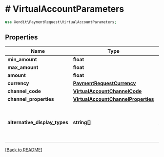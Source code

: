 # # VirtualAccountParameters


```php
use Xendit\PaymentRequest\VirtualAccountParameters;
```
## Properties

| Name | Type | Description | Examples | Notes |
| ------------ | ------------- | ------------- | ------------- | -------------|
| **min_amount** | **float** |  | null |  [optional] |
| **max_amount** | **float** |  | null |  [optional] |
| **amount** | **float** |  | null |  [optional] |
| **currency** | [**PaymentRequestCurrency**](PaymentRequestCurrency.md) |  | null |  [optional] |
| **channel_code** | [**VirtualAccountChannelCode**](VirtualAccountChannelCode.md) |  | null |  |
| **channel_properties** | [**VirtualAccountChannelProperties**](VirtualAccountChannelProperties.md) |  | null |  |
| **alternative_display_types** | **string[]** | Alternative display requested for the virtual account | null |  [optional] |


[[Back to README]](../../README.md)

